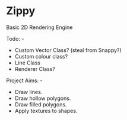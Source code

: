 # Zippy
Basic 2D Rendering Engine

Todo: -
 - Custom Vector Class? (steal from Snappy?)
 - Custom colour class?
 - Line Class
 - Renderer Class?

Project Aims: -
 - Draw lines.
 - Draw hollow polygons.
 - Draw filled polygons.
 - Apply textures to shapes.